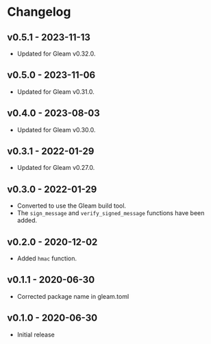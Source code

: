# Changelog

## v0.5.1 - 2023-11-13

- Updated for Gleam v0.32.0.

## v0.5.0 - 2023-11-06

- Updated for Gleam v0.31.0.

## v0.4.0 - 2023-08-03

- Updated for Gleam v0.30.0.

## v0.3.1 - 2022-01-29

- Updated for Gleam v0.27.0.

## v0.3.0 - 2022-01-29

- Converted to use the Gleam build tool.
- The `sign_message` and `verify_signed_message` functions have been added.

## v0.2.0 - 2020-12-02

- Added `hmac` function.

## v0.1.1 - 2020-06-30

- Corrected package name in gleam.toml

## v0.1.0 - 2020-06-30

- Initial release
